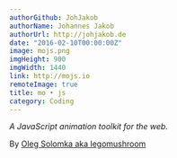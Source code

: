 ```yaml
---
authorGithub: JohJakob
authorName: Johannes Jakob
authorUrl: http://johjakob.de
date: "2016-02-10T00:00:00Z"
image: mojs.png
imgHeight: 900
imgWidth: 1440
link: http://mojs.io
remoteImage: true
title: mo • js
category: Coding
---
```


_A JavaScript animation toolkit for the web._

By [Oleg Solomka aka legomushroom](https://twitter.com/legomushroom)
